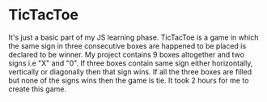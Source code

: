 # TicTacToe

It's just a basic part of my JS learning phase.
TicTacToe is a game in which the same sign in three consecutive boxes are happened to be placed is declared to be winner.
My project contains 9 boxes altogether and two signs i.e "X" and "0". If three boxes contain same sign either horizontally, vertically or diagonally then that sign wins.
If all the three boxes are filled but none of the signs wins then the game is tie.
It took 2 hours for me to create this game.

